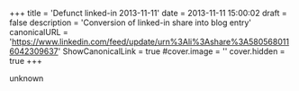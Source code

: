 +++
title = 'Defunct linked-in 2013-11-11'
date = 2013-11-11 15:00:02
draft = false
description = 'Conversion of linked-in share into blog entry'
canonicalURL = 'https://www.linkedin.com/feed/update/urn%3Ali%3Ashare%3A5805680116042309637'
ShowCanonicalLink = true
#cover.image = ''
cover.hidden = true
+++

unknown
